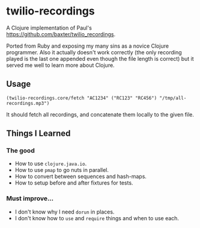 # twilio-recordings

A Clojure implementation of Paul's https://github.com/baxter/twilio_recordings.

Ported from Ruby and exposing my many sins as a novice Clojure programmer. Also
it actually doesn't work correctly (the only recording played is the last one
appended even though the file length is correct) but it served me well to learn
more about Clojure.

## Usage

```
(twilio-recordings.core/fetch "AC1234" ("RC123" "RC456") "/tmp/all-recordings.mp3")
```

It should fetch all recordings, and concatenate them locally to the given file.

## Things I Learned

### The good
* How to use `clojure.java.io`.
* How to use `pmap` to go nuts in parallel.
* How to convert between sequences and hash-maps.
* How to setup before and after fixtures for tests.

### Must improve...
* I don't know why I need `dorun` in places.
* I don't know how to `use` and `require` things and when to use each.
